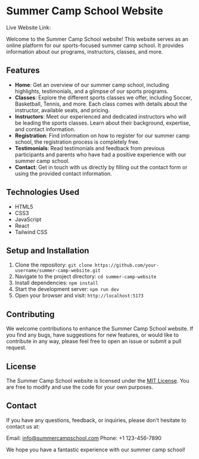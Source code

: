 # Summer Camp School Website
Live Website Link: 

Welcome to the Summer Camp School website! This website serves as an online platform for our sports-focused summer camp school. It provides information about our programs, instructors, classes, and more.

## Features

- **Home**: Get an overview of our summer camp school, including highlights, testimonials, and a glimpse of our sports programs.
- **Classes**: Explore the different sports classes we offer, including Soccer, Basketball, Tennis, and more. Each class comes with details about the instructor, available seats, and pricing.
- **Instructors**: Meet our experienced and dedicated instructors who will be leading the sports classes. Learn about their background, expertise, and contact information.
- **Registration**: Find information on how to register for our summer camp school, the registration process is completely free.
- **Testimonials**: Read testimonials and feedback from previous participants and parents who have had a positive experience with our summer camp school.
- **Contact**: Get in touch with us directly by filling out the contact form or using the provided contact information.

## Technologies Used

- HTML5
- CSS3
- JavaScript
- React
- Tailwind CSS

## Setup and Installation

1. Clone the repository: `git clone https://github.com/your-username/summer-camp-website.git`
2. Navigate to the project directory: `cd summer-camp-website`
3. Install dependencies: `npm install`
4. Start the development server: `npm run dev`
5. Open your browser and visit: `http://localhost:5173`

## Contributing

We welcome contributions to enhance the Summer Camp School website. If you find any bugs, have suggestions for new features, or would like to contribute in any way, please feel free to open an issue or submit a pull request.

## License

The Summer Camp School website is licensed under the [MIT License](https://opensource.org/licenses/MIT). You are free to modify and use the code for your own purposes.

## Contact

If you have any questions, feedback, or inquiries, please don't hesitate to contact us at:

Email: info@summercampschool.com
Phone: +1 123-456-7890

We hope you have a fantastic experience with our summer camp school!
